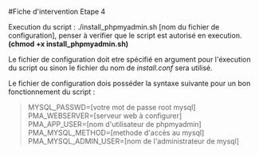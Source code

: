 #Fiche d'intervention Etape 4

Execution du script : ./install\_phpmyadmin.sh [nom du fichier de configuration], penser à verifier que le script est autorisé en execution. **(chmod +x install_phpmyadmin.sh)**

Le fichier de configuration doit etre spécifié en argument pour l'éxecution du script ou sinon le fichier du nom de *install.conf* sera utilisé.

Le fichier de configuration dois posséder la syntaxe suivante pour un bon fonctionnement du script :
>  MYSQL\_PASSWD=[votre mot de passe root mysql]  
>  PMA\_WEBSERVER=[serveur web à configurer]  
>  PMA\_APP\_USER=[nom d'utilisateur de phpmyadmin]  
>  PMA\_MYSQL\_METHOD=[methode d'accès au mysql]  
>  PMA\_MYSQL\_ADMIN\_USER=[nom de l'administrateur de mysql]

